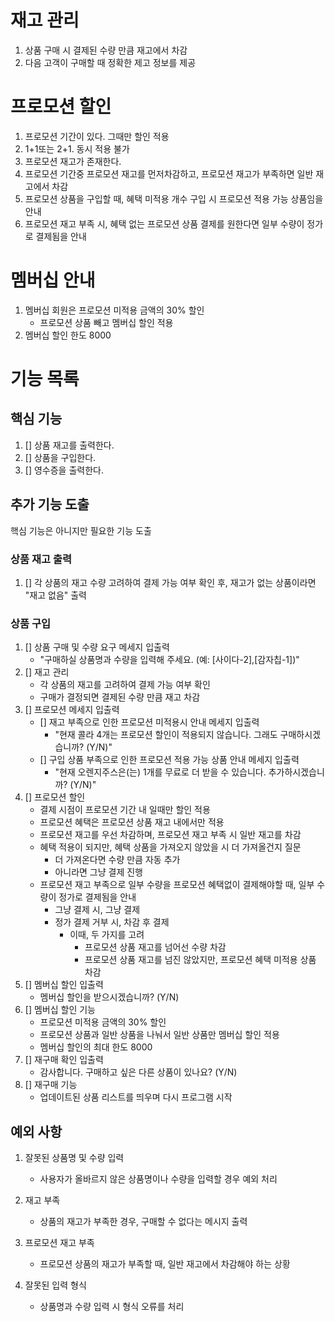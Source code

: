 # 재고 관리
1. 상품 구매 시 결제된 수량 만큼 재고에서 차감
2. 다음 고객이 구매할 때 정확한 제고 정보를 제공

# 프로모션 할인
1. 프로모션 기간이 있다. 그때만 할인 적용
2. 1+1또는 2+1. 동시 적용 불가
3. 프로모션 재고가 존재한다.
4. 프로모션 기간중 프로모션 재고를 먼저차감하고, 프로모션 재고가 부족하면 일반 재고에서 차감
5. 프로모션 상품을 구입할 때, 혜택 미적용 개수 구입 시 프로모션 적용 가능 상품임을 안내
6. 프로모션 재고 부족 시, 혜택 없는 프로모션 상품 결제를 원한다면 일부 수량이 정가로 결제됨을 안내

# 멤버십 안내
1. 멤버십 회원은 프로모션 미적용 금액의 30% 할인
    - 프로모션 상품 빼고 멤버십 할인 적용
2. 멤버십 할인 한도 8000

# 기능 목록

## 핵심 기능
1. [] 상품 재고를 출력한다.
2. [] 상품을 구입한다.
3. [] 영수증을 출력한다.

## 추가 기능 도출
핵심 기능은 아니지만 필요한 기능 도출

### 상품 재고 출력
1. [] 각 상품의 재고 수량 고려하여 결제 가능 여부 확인 후, 재고가 없는 상품이라면 "재고 없음" 출력

### 상품 구입
1. [] 상품 구매 및 수량 요구 메세지 입출력 
    - "구매하실 상품명과 수량을 입력해 주세요. (예: [사이다-2],[감자칩-1])"
2. [] 재고 관리
    - 각 상품의 재고를 고려하여 결제 가능 여부 확인
    - 구매가 결정되면 결제된 수량 만큼 재고 차감
3. [] 프로모션 메세지 입출력
   - [] 재고 부족으로 인한 프로모션 미적용시 안내 메세지 입출력
     - "현재 콜라 4개는 프로모션 할인이 적용되지 않습니다. 그래도 구매하시겠습니까? (Y/N)"
   - [] 구입 상품 부족으로 인한 프로모션 적용 가능 상품 안내 메세지 입출력
     - "현재 오렌지주스은(는) 1개를 무료로 더 받을 수 있습니다. 추가하시겠습니까? (Y/N)"
4. [] 프로모션 할인
    - 결제 시점이 프로모션 기간 내 일때만 할인 적용
    - 프로모션 혜택은 프로모션 상품 재고 내에서만 적용
    - 프로모션 재고를 우선 차감하며, 프로모션 재고 부족 시 일반 재고를 차감
    - 혜택 적용이 되지만, 혜택 상품을 가져오지 않았을 시 더 가져올건지 질문
        - 더 가져온다면 수량 만큼 자동 추가
        - 아니라면 그냥 결제 진행
    - 프로모션 재고 부족으로 일부 수량을 프로모션 혜택없이 결제해야할 때, 일부 수량이 정가로 결제됨을 안내
        - 그냥 결제 시, 그냥 결제
        - 정가 결제 거부 시, 차감 후 결제
            - 이때, 두 가지를 고려
                - 프로모션 상품 재고를 넘어선 수량 차감
                - 프로모션 상품 재고를 넘진 않았지만, 프로모션 혜택 미적용 상품 차감
5. [] 멤버십 할인 입출력
    - 멤버십 할인을 받으시겠습니까? (Y/N)
6. [] 멤버십 할인 기능
    - 프로모션 미적용 금액의 30% 할인
    - 프로모션 상품과 일반 상품을 나눠서 일반 상품만 멤버십 할인 적용
    - 멤버십 할인의 최대 한도 8000
7. [] 재구매 확인 입출력
    - 감사합니다. 구매하고 싶은 다른 상품이 있나요? (Y/N)
8. [] 재구매 기능
    - 업데이트된 상품 리스트를 띄우며 다시 프로그램 시작

## 예외 사항
1. 잘못된 상품명 및 수량 입력
   - 사용자가 올바르지 않은 상품명이나 수량을 입력할 경우 예외 처리

2. 재고 부족
   - 상품의 재고가 부족한 경우, 구매할 수 없다는 메시지 출력
   
3. 프로모션 재고 부족
   - 프로모션 상품의 재고가 부족할 때, 일반 재고에서 차감해야 하는 상황

4. 잘못된 입력 형식
   - 상품명과 수량 입력 시 형식 오류를 처리